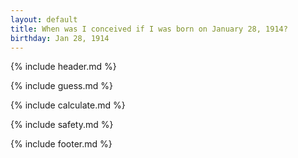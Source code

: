```yaml
---
layout: default
title: When was I conceived if I was born on January 28, 1914?
birthday: Jan 28, 1914
---
```


{% include header.md %}

{% include guess.md %}

{% include calculate.md %}

{% include safety.md %}

{% include footer.md %}



